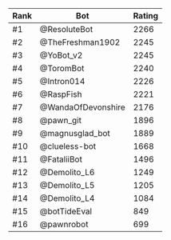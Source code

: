 Rank|Bot|Rating
---|---|---
#1|@ResoluteBot|2266
#2|@TheFreshman1902|2245
#3|@YoBot_v2|2245
#4|@ToromBot|2240
#5|@Intron014|2226
#6|@RaspFish|2221
#7|@WandaOfDevonshire|2176
#8|@pawn_git|1896
#9|@magnusglad_bot|1889
#10|@clueless-bot|1668
#11|@FataliiBot|1496
#12|@Demolito_L6|1249
#13|@Demolito_L5|1205
#14|@Demolito_L4|1084
#15|@botTideEval|849
#16|@pawnrobot|699
